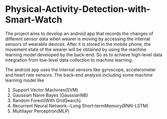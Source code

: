 # Physical-Activity-Detection-with-Smart-Watch
The project aims to develop an android app that records the changes of different sensor data when wearer is moving by accessing the internal sensors of wearable devices. After it is stored in the mobile phone, the movement state of the wearer will be obtained by using the machine learning model developed by the back-end. So as to achieve high-level data integration from low-level data collection to machine learning.

The android app uses the internal sensors like gyroscope, accelerometer and heart rate sensors.
The back-end analysis including some machine learning model like 
  1. Support Vector Machines(SVM)
  2. Gaussian Naive Bayes (GaussianNB)
  3. Random Forest(With GridSearch)
  4. Recurrent Neural Network--Long Short-termMemory(RNN-LSTM)
  5. Multilayer Perceptron(MLP)
